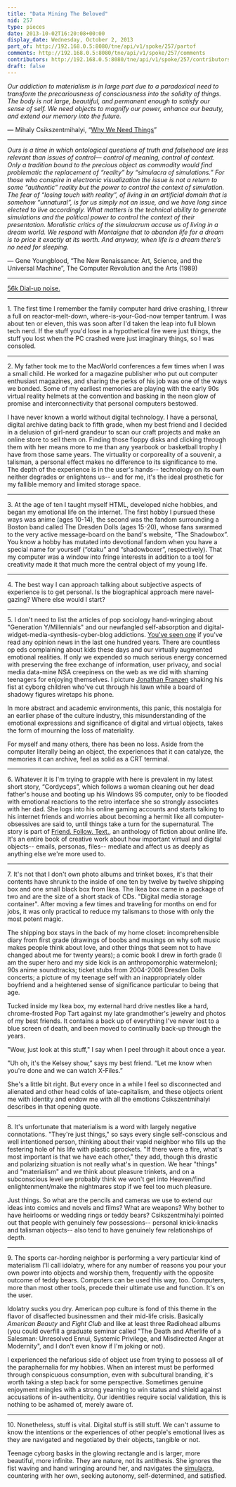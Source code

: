 ```yaml
---
title: "Data Mining The Beloved"
nid: 257
type: pieces
date: 2013-10-02T16:20:08+00:00
display_date: Wednesday, October 2, 2013
part_of: http://192.168.0.5:8080/tne/api/v1/spoke/257/partof
comments: http://192.168.0.5:8080/tne/api/v1/spoke/257/comments
contributors: http://192.168.0.5:8080/tne/api/v1/spoke/257/contributors
draft: false
---
```


*Our addiction to materialism is in large part due to a paradoxical need to transform the precariousness of consciousness into the solidity of things. The body is not large, beautiful, and permanent enough to satisfy our sense of self. We need objects to magnify our power, enhance our beauty, and extend our memory into the future.*

— Mihaly Csikszentmihalyi, “[Why We Need Things](http://llk.media.mit.edu/courses/mas714/fall02/csik-things.pdf)”

---

*Ours is a time in which ontological questions of truth and falsehood are less relevant than issues of control— control of meaning, control of context. Only a tradition bound to the precious object as commodity would find problematic the replacement of “reality” by “simulacra of simulations.” For those who conspire in electronic visualization the issue is not a return to some “authentic” reality but the power to control the context of simulation. The fear of “losing touch with reality”, of living in an artificial domain that is somehow “unnatural”, is for us simply not an issue, and we have long since elected to live accordingly. What matters is the technical ability to generate simulations and the political power to control the context of their presentation. Moralistic critics of the simulacrum accuse us of living in a dream world. We respond with Montaigne that to abandon life for a dream is to price it exactly at its worth. And anyway, when life is a dream there’s no need for sleeping.*

— Gene Youngblood, “The New Renaissance: Art, Science, and the Universal Machine”, The Computer Revolution and the Arts (1989)

---

[56k Dial-up noise.](http://www.youtube.com/watch?v=gsNaR6FRuO0)

---

1\. The first time I remember the family computer hard drive crashing, I threw a full on reactor-melt-down, where-is-your-God-now temper tantrum. I was about ten or eleven, this was soon after I'd taken the leap into full blown tech nerd. If the stuff you'd lose in a hypothetical fire were just things, the stuff you lost when the PC crashed were just imaginary things, so I was consoled.

---

2\. My father took me to the MacWorld conferences a few times when I was a small child. He worked for a magazine publisher who put out computer enthusiast magazines, and sharing the perks of his job was one of the ways we bonded. Some of my earliest memories are playing with the early 90s virtual reality helmets at the convention and basking in the neon glow of promise and interconnectivity that personal computers bestowed.

I have never known a world without digital technology. I have a personal, digital archive dating back to fifth grade, when my best friend and I decided in a delusion of girl-nerd grandeur to scan our craft projects and make an online store to sell them on. Finding those floppy disks and clicking through them with her means more to me than any yearbook or basketball trophy I have from those same years. The virtuality or corporeality of a souvenir, a talisman, a personal effect makes no difference to its significance to me. The depth of the experience is in the user's hands-- technology on its own neither degrades or enlightens us-- and for me, it's the ideal prosthetic for my fallible memory and limited storage space.

---

3\. At the age of ten I taught myself HTML, developed niche hobbies, and began my emotional life on the internet. The first hobby I pursued these ways was anime (ages 10-14), the second was the fandom surrounding a Boston band called The Dresden Dolls (ages 15-20), whose fans swarmed to the very active message-board on the band's website, “The Shadowbox”. You know a hobby has mutated into devotional fandom when you have a special name for yourself (“otaku” and “shadowboxer”, respectively). That my computer was a window into fringe interests in addition to a tool for creativity made it that much more the central object of my young life.

---

4\. The best way I can approach talking about subjective aspects of experience is to get personal. Is the biographical approach mere navel-gazing? Where else would I start?

---

5\. I don't need to list the articles of pop sociology hand-wringing about "Generation Y/Millennials" and our newfangled self-absorption and digital-widget-media-synthesis-cyber-blog addictions. [You've seen one](http://www.policymic.com/articles/41419/me-me-me-generation-top-5-time-magazine-cover-parodies) if you've read any opinion news in the last one hundred years. There are countless op eds complaining about kids these days and our virtually augmented emotional realities. If only we expended so much serious energy concerned with preserving the free exchange of information, user privacy, and social media data-mine NSA creepiness on the web as we did with shaming teenagers for enjoying themselves. I picture [Jonathan Franzen](http://hudsonhongo.com/franzen/) shaking his fist at cyborg children who've cut through his lawn while a board of shadowy figures wiretaps his phone.

In more abstract and academic environments, this panic, this nostalgia for an earlier phase of the culture industry, this misunderstanding of the emotional expressions and significance of digital and virtual objects, takes the form of mourning the loss of materiality.

For myself and many others, there has been no loss. Aside from the computer literally being an object, the experiences that it can catalyze, the memories it can archive, feel as solid as a CRT terminal.

---

6\. Whatever it is I'm trying to grapple with here is prevalent in my latest short story, “Cordyceps”, which follows a woman cleaning out her dead father's house and booting up his Windows 95 computer, only to be flooded with emotional reactions to the retro interface she so strongly associates with her dad. She logs into his online gaming accounts and starts talking to his internet friends and worries about becoming a hermit like all computer-obsessives are said to, until things take a turn for the supernatural. The story is part of [Friend. Follow. Text.](https://www.facebook.com/FriendFollowText), an anthology of fiction about online life. It's an entire book of creative work about how important virtual and digital objects-- emails, personas, files-- mediate and affect us as deeply as anything else we're more used to.

---

7\. It's not that I don't own photo albums and trinket boxes, it's that their contents have shrunk to the inside of one ten by twelve by twelve shipping box and one small black box from Ikea. The Ikea box came in a package of two and are the size of a short stack of CDs. "Digital media storage container". After moving a few times and traveling for months on end for jobs, it was only practical to reduce my talismans to those with only the most potent magic.

The shipping box stays in the back of my home closet: incomprehensible diary from first grade (drawings of boobs and musings on why soft music makes people think about love, and other things that seem not to have changed about me for twenty years); a comic book I drew in forth grade (I am the super hero and my side kick is an anthropomorphic watermelon); 90s anime soundtracks; ticket stubs from 2004-2008 Dresden Dolls concerts; a picture of my teenage self with an inappropriately older boyfriend and a heightened sense of significance particular to being that age.

Tucked inside my Ikea box, my external hard drive nestles like a hard, chrome-frosted Pop Tart against my late grandmother's jewelry and photos of my best friends. It contains a back up of everything I've never lost to a blue screen of death, and been moved to continually back-up through the years.

"Wow, just look at this stuff," I say when I peel through it about once a year.

"Uh oh, it's the Kelsey show,” says my best friend. “Let me know when you're done and we can watch X-Files.”

She's a little bit right. But every once in a while I feel so disconnected and alienated and other head colds of late-capitalism, and these objects orient me with identity and endow me with all the emotions Csikszentmihalyi describes in that opening quote.

---

8\. It's unfortunate that materialism is a word with largely negative connotations. "They're just things," so says every single self-conscious and well intentioned person, thinking about their vapid neighbor who fills up the festering hole of his life with plastic sprockets. "If there were a fire, what's most important is that we have each other," they add, though this drastic and polarizing situation is not really what's in question. We hear "things" and "materialism" and we think about pleasure trinkets, and on a subconscious level we probably think we won't get into Heaven/find enlightenment/make the nightmares stop if we feel too much pleasure.

Just things. So what are the pencils and cameras we use to extend our ideas into comics and novels and films? What are weapons? Why bother to have heirlooms or wedding rings or teddy bears? Csikszentmihalyi pointed out that people with genuinely few possessions-- personal knick-knacks and talisman objects-- also tend to have genuinely few relationships of depth.

---

9\. The sports car-hording neighbor is performing a very particular kind of materialism I'll call idolatry, where for any number of reasons you pour your own power into objects and worship them, frequently with the opposite outcome of teddy bears. Computers can be used this way, too. Computers, more than most other tools, precede their ultimate use and function. It's on the user.

Idolatry sucks you dry. American pop culture is fond of this theme in the flavor of disaffected businessmen and their mid-life crisis. Basically *American Beauty* and *Fight Club* and like at least three Radiohead albums (you could overfill a graduate seminar called "The Death and Afterlife of a Salesman: Unresolved Ennui, Systemic Privilege, and Misdirected Anger at Modernity", and I don't even know if I'm joking or not).

I experienced the nefarious side of object use from trying to possess all of the paraphernalia for my hobbies. When an interest must be performed through conspicuous consumption, even with subcultural branding, it's worth taking a step back for some perspective. Sometimes genuine enjoyment mingles with a strong yearning to win status and shield against accusations of in-authenticity. Our identities require social validation, this is nothing to be ashamed of, merely aware of.

---

10\. Nonetheless, stuff is vital. Digital stuff is still stuff. We can't assume to know the intentions or the experiences of other people's emotional lives as they are navigated and negotiated by their objects, tangible or not.

Teenage cyborg basks in the glowing rectangle and is larger, more beautiful, more infinite. They are nature, not its antithesis. She ignores the fist waving and hand wringing around her, and navigates the [simulacra](http://www.egs.edu/faculty/jean-baudrillard/articles/simulacra-and-simulations-vii-hypermarked-and-hypercommodity/), countering with her own, seeking autonomy, self-determined, and satisfied.
